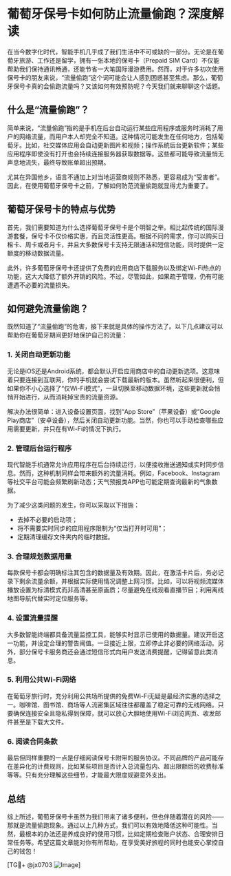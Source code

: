 # 葡萄牙保号卡如何防止流量偷跑？深度解读

在当今数字化时代，智能手机几乎成了我们生活中不可或缺的一部分。无论是在葡萄牙旅游、工作还是留学，拥有一张本地的保号卡（Prepaid SIM Card）不仅能帮助我们保持通讯畅通，还能节省一大笔国际漫游费用。然而，对于许多初次使用保号卡的朋友来说，“流量偷跑”这个词可能会让人感到困惑甚至焦虑。那么，葡萄牙保号卡真的会偷跑流量吗？又该如何有效预防呢？今天我们就来聊聊这个话题。

## 什么是“流量偷跑”？

简单来说，“流量偷跑”指的是手机在后台自动运行某些应用程序或服务时消耗了用户的网络流量，而用户本人却完全不知道。这种情况可能发生在任何地方，包括葡萄牙。比如，社交媒体应用会自动更新图片和视频；操作系统后台更新软件；某些应用程序即使没有打开也会持续连接服务器获取数据等。这些都可能导致流量悄无声息地流失，最终导致账单超出预期。

尤其在异国他乡，语言不通加上对当地运营商规则不熟悉，更容易成为“受害者”。因此，在使用葡萄牙保号卡之前，了解如何防范流量偷跑就显得尤为重要了。

## 葡萄牙保号卡的特点与优势

首先，我们需要知道为什么选择葡萄牙保号卡是个明智之举。相比起传统的国际漫游套餐，保号卡不仅价格实惠，而且灵活性更高。根据不同的需求，你可以购买日租卡、周卡或者月卡，并且大多数保号卡支持无限通话和短信功能，同时提供一定额度的移动数据流量。

此外，许多葡萄牙保号卡还提供了免费的应用商店下载服务以及绑定Wi-Fi热点的功能，这大大降低了额外开销的风险。不过，尽管如此，如果疏于管理，仍有可能遭遇不必要的流量损失。

## 如何避免流量偷跑？

既然知道了“流量偷跑”的危害，接下来就是具体的操作方法了。以下几点建议可以帮助你在葡萄牙期间更好地保护自己的流量：

### 1. 关闭自动更新功能

无论是iOS还是Android系统，都会默认开启应用商店中的自动更新选项。这意味着只要连接到互联网，你的手机就会尝试下载最新的版本。虽然听起来很便利，但如果你不小心选择了“仅Wi-Fi模式”，一旦切换至移动数据环境，这些更新就会悄悄开始进行，从而消耗掉宝贵的流量资源。

解决办法很简单：进入设备设置页面，找到“App Store”（苹果设备）或“Google Play商店”（安卓设备），然后关闭自动更新功能。当然，你也可以手动检查哪些应用需要更新，并只在有Wi-Fi的情况下执行。

### 2. 管理后台运行程序

现代智能手机通常允许应用程序在后台持续运行，以便接收推送通知或实时同步信息。然而，这种机制同样会带来额外的流量消耗。例如，Facebook、Instagram等社交平台可能会频繁刷新动态；天气预报类APP也可能定期查询最新的气象数据。

为了减少这类问题的发生，你可以采取以下措施：
- 去掉不必要的启动项；
- 将不需要实时同步的应用程序限制为“仅当打开时可用”；
- 定期清理缓存文件夹内的临时数据。

### 3. 合理规划数据用量

每款保号卡都会明确标注其包含的数据量及有效期。因此，在激活卡片后，务必记录下剩余流量余额，并根据实际使用情况调整上网习惯。比如，可以将视频流媒体播放设置为标清模式而非高清甚至原画质；尽量避免在线观看直播节目；利用离线地图导航代替实时定位服务等。

### 4. 设置流量提醒

大多数智能终端都具备流量监控工具，能够实时显示已使用的数据量。建议开启这一功能，并设定合理的警告阈值。一旦接近上限，立即停止非必要的网络活动。另外，部分保号卡服务商还会通过短信形式向用户发送消费提醒，记得留意此类消息。

### 5. 利用公共Wi-Fi网络

在葡萄牙旅行时，充分利用公共场所提供的免费Wi-Fi无疑是最经济实惠的选择之一。咖啡馆、图书馆、商场等人流密集区域往往都覆盖了稳定可靠的无线网络。只要确保连接安全且隐私得到保障，就可以放心大胆地使用Wi-Fi浏览网页、收发邮件甚至是下载大文件。

### 6. 阅读合同条款

最后但同样重要的一点是仔细阅读保号卡附带的服务协议。不同品牌的产品可能存在差异化的计费规则，比如某些项目是否计入总流量包内、超出限额后的收费标准等等。只有充分理解这些细节，才能最大限度规避意外支出。

## 总结

综上所述，葡萄牙保号卡虽然为我们带来了诸多便利，但也伴随着潜在的风险——那就是流量偷跑现象。通过以上几种方式，我们可以有效地降低这种可能性。当然，最根本的办法还是养成良好的使用习惯，比如定期检查账户状态、合理安排日常任务等。希望这篇文章能对你有所帮助，在享受美好旅程的同时也能安心掌控自己的钱包！

[TG💪+ @jx0703 ![Image](https://github.com/user-attachments/assets/dbca1d08-cadb-493c-b0ec-ad6f7a83f270)]